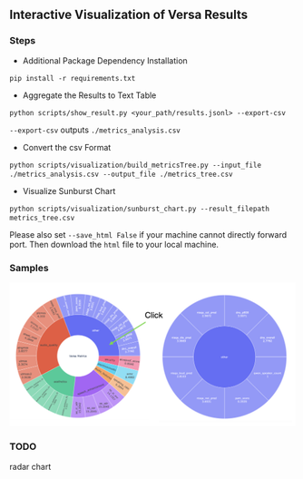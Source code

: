 ## Interactive Visualization of Versa Results
### Steps
* Additional Package Dependency Installation
```
pip install -r requirements.txt
```

* Aggregate the Results to Text Table
```
python scripts/show_result.py <your_path/results.jsonl> --export-csv
```

``--export-csv`` outputs ``./metrics_analysis.csv``

* Convert the csv Format
```
python scripts/visualization/build_metricsTree.py --input_file ./metrics_analysis.csv --output_file ./metrics_tree.csv
```

* Visualize Sunburst Chart
```
python scripts/visualization/sunburst_chart.py --result_filepath metrics_tree.csv
```
Please also set ``--save_html False`` if your machine cannot directly forward port. Then download the
``html`` file to your local machine.

### Samples
![Sunburst Chart](sample_sunburstchart.png)

### TODO
radar chart